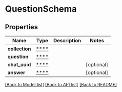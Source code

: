 # QuestionSchema

## Properties
Name | Type | Description | Notes
------------ | ------------- | ------------- | -------------
**collection** | [****](.md) |  | 
**question** | [****](.md) |  | 
**chat_uuid** | [****](.md) |  | [optional] 
**answer** | [****](.md) |  | [optional] 

[[Back to Model list]](../../README.md#documentation-for-models) [[Back to API list]](../../README.md#documentation-for-api-endpoints) [[Back to README]](../../README.md)

